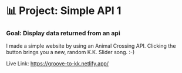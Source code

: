 # 📊 Project: Simple API 1

### Goal: Display data returned from an api

I made a simple website by using an Animal Crossing API. Clicking the button brings you a new, random K.K. Slider song. :-)

Live Link: https://groove-to-kk.netlify.app/
